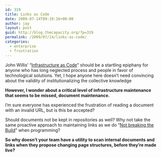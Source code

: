 ```yaml
---
id: 319
title: Links as Code
date: 2009-07-14T09:10:16+00:00
author: jay
layout: post
guid: http://blog.thecapacity.org/?p=319
permalink: /2009/07/14/links-as-code/
categories:
  - enterprise
  - frustration
---
```

John Willis&#8217; &#8220;[Infrastructure as Code](http://itknowledgeexchange.techtarget.com/cloud-computing/infrastructure-as-code/)&#8221; should be a startling epiphany for anyone who has long neglected process and people in favor of technological solutions. Yet, I hope anyone here doesn&#8217;t need convincing about the validity of institutionalizing the collective knowledge

**However, I wonder about a critical level of infrastructure maintenance that seems to be missed, document maintenance.**

I&#8217;m sure everyone has experienced the frustration of reading a document with an invalid URL, but is this be accepted?

Should documents not be kept in repositories as well? Why not take the same proactive approach to maintaining links as we do &#8220;[Not breaking the Build](http://www.jspwiki.org/wiki/DontBreakTheBuild)&#8221; when programming?

**So why doesn&#8217;t your team have a utility to scan internal documents and links when they propose changing page structures, before they&#8217;re made live?**